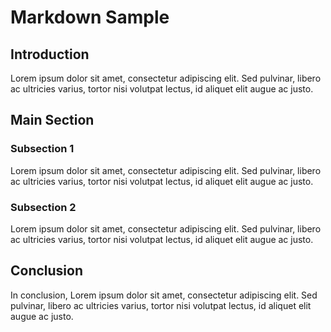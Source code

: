 # Markdown Sample

## Introduction

Lorem ipsum dolor sit amet, consectetur adipiscing elit. Sed pulvinar, libero ac ultricies varius, tortor nisi volutpat lectus, id aliquet elit augue ac justo.

## Main Section

### Subsection 1

Lorem ipsum dolor sit amet, consectetur adipiscing elit. Sed pulvinar, libero ac ultricies varius, tortor nisi volutpat lectus, id aliquet elit augue ac justo.

### Subsection 2

Lorem ipsum dolor sit amet, consectetur adipiscing elit. Sed pulvinar, libero ac ultricies varius, tortor nisi volutpat lectus, id aliquet elit augue ac justo.

## Conclusion

In conclusion, Lorem ipsum dolor sit amet, consectetur adipiscing elit. Sed pulvinar, libero ac ultricies varius, tortor nisi volutpat lectus, id aliquet elit augue ac justo.
